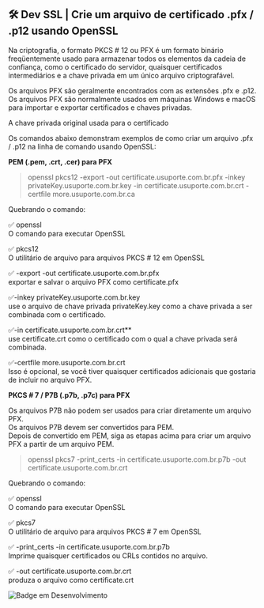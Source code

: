 ## 🛠 Dev SSL | Crie um arquivo de certificado .pfx / .p12 usando OpenSSL

Na criptografia, o formato PKCS # 12 ou PFX é um formato binário freqüentemente usado para armazenar todos os elementos da cadeia de confiança, como o certificado do servidor, quaisquer certificados intermediários e a chave privada em um único arquivo criptografável.         

Os arquivos PFX são geralmente encontrados com as extensões .pfx e .p12.        
Os arquivos PFX são normalmente usados ​​em máquinas Windows e macOS para importar e exportar certificados e chaves privadas.

A chave privada original usada para o certificado



Os comandos abaixo demonstram exemplos de como criar um arquivo .pfx / .p12 na linha de comando usando OpenSSL:

**PEM (.pem, .crt, .cer) para PFX**

> openssl pkcs12 -export -out certificate.usuporte.com.br.pfx -inkey privateKey.usuporte.com.br.key -in certificate.usuporte.com.br.crt -certfile more.usuporte.com.br.ca

Quebrando o comando:

✅ openssl       
O comando para executar OpenSSL       

✅ pkcs12      
O utilitário de arquivo para arquivos PKCS # 12 em OpenSSL     

✅ -export -out certificate.usuporte.com.br.pfx        
exportar e salvar o arquivo PFX como certificate.pfx     

✅-inkey privateKey.usuporte.com.br.key      
use o arquivo de chave privada privateKey.key como a chave privada a ser combinada com o certificado.       

✅-in certificate.usuporte.com.br.crt**     
use certificate.crt como o certificado com o qual a chave privada será combinada.     

✅-certfile more.usuporte.com.br.crt     
Isso é opcional, se você tiver quaisquer certificados adicionais que gostaria de incluir no arquivo PFX.     



**PKCS # 7 / P7B (.p7b, .p7c) para PFX**


Os arquivos P7B não podem ser usados ​​para criar diretamente um arquivo PFX.       
Os arquivos P7B devem ser convertidos para PEM.         
Depois de convertido em PEM, siga as etapas acima para criar um arquivo PFX a partir de um arquivo PEM.

> openssl pkcs7 -print_certs -in certificate.usuporte.com.br.p7b -out certificate.usuporte.com.br.crt

Quebrando o comando:

✅ openssl         
O comando para executar OpenSSL

✅ pkcs7         
O utilitário de arquivo para arquivos PKCS # 7 em OpenSSL

✅ -print_certs -in certificate.usuporte.com.br.p7b     
Imprime quaisquer certificados ou CRLs contidos no arquivo.

✅ -out certificate.usuporte.com.br.crt     
produza o arquivo como certificate.crt


![Badge em Desenvolvimento](http://img.shields.io/static/v1?label=STATUS&message=EM%20DESENVOLVIMENTO&color=GREEN&style=for-the-badge)